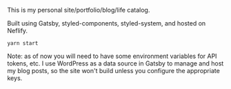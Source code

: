 This is my personal site/portfolio/blog/life catalog. 

Built using Gatsby, styled-components, styled-system, and hosted on Neflify. 

```
yarn start
```

Note: as of now you will need to have some environment variables for API tokens, etc. I use WordPress as a data source in Gatsby to manage and host my blog posts, so the site won't build unless you configure the appropriate keys. 
